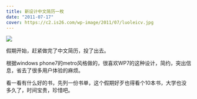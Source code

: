 ```yaml
---
title: 新设计中文简历一枚
date: "2011-07-17"
cover: https://c2.is26.com/wp-image/2011/07/luoleicv.jpg
---
```


![](https://c2.is26.com/wp-image/2011/07/罗磊的图形化简历luolei.orgl.jpg)

假期开始，赶紧做完了中文简历，投了出去。

根据windows phone7的metro风格做的，很喜欢WP7的这种设计，简约，突出信息，省去了很多用户体验的麻烦。

看一看有什么好的书，先列一份书单，这个假期好歹也得看个10本书，大学也没多久了，时间宝贵，珍惜吧。
